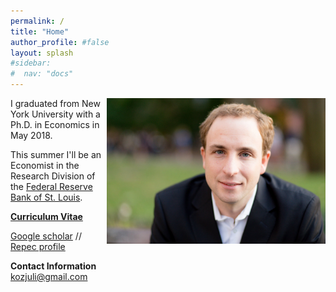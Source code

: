 ```yaml
---
permalink: /
title: "Home"
author_profile: #false
layout: splash
#sidebar:
#  nav: "docs"
---
```


<img style="float: right;" src="/assets/kozjuli.jpg" width="350">


I graduated from New York University with a Ph.D. in Economics in May 2018.

This summer I'll be an Economist in the Research Division of the [Federal Reserve Bank of St. Louis](https://research.stlouisfed.org/).

[**Curriculum Vitae**](https://www.dropbox.com/s/52ccq5t0yez8gpq/Kozlowski_cv.pdf)

[Google scholar](https://scholar.google.com/citations?user=HJ8wVrQAAAAJ&hl) // [Repec profile](https://ideas.repec.org/f/pko790.html)

**Contact Information**  
<kozjuli@gmail.com>

